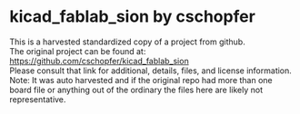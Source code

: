 
# kicad_fablab_sion by cschopfer  
This is a harvested standardized copy of a project from github.  
The original project can be found at:  
https://github.com/cschopfer/kicad_fablab_sion  
Please consult that link for additional, details, files, and license information.  
Note: It was auto harvested and if the original repo had more than one board file or anything out of the ordinary the files here are likely not representative.  
    